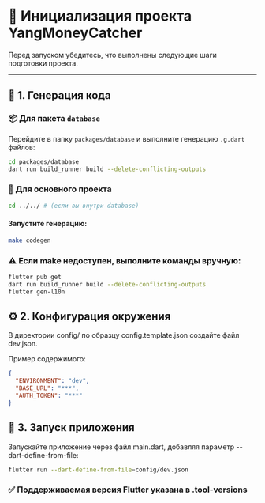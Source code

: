 # 🚀 Инициализация проекта YangMoneyCatcher

Перед запуском убедитесь, что выполнены следующие шаги подготовки проекта.

---

## 🧱 1. Генерация кода

### 📦 Для пакета `database`
Перейдите в папку `packages/database` и выполните генерацию `.g.dart` файлов:
```bash
cd packages/database
dart run build_runner build --delete-conflicting-outputs
```

### 🧩 Для основного проекта
```bash
cd ../../ # (если вы внутри database)
```
#### Запустите генерацию:
```bash
make codegen
```

### ⚠️ Если make недоступен, выполните команды вручную:
```bash
flutter pub get
dart run build_runner build --delete-conflicting-outputs
flutter gen-l10n
```

## ⚙️ 2. Конфигурация окружения
В директории config/ по образцу config.template.json создайте файл dev.json.

Пример содержимого:
```json
{
  "ENVIRONMENT": "dev",
  "BASE_URL": "***",
  "AUTH_TOKEN": "***"
}
```

## 🏁 3. Запуск приложения
Запускайте приложение через файл main.dart, добавляя параметр --dart-define-from-file:
```bash
flutter run --dart-define-from-file=config/dev.json
```

### ✅ Поддерживаемая версия Flutter указана в .tool-versions